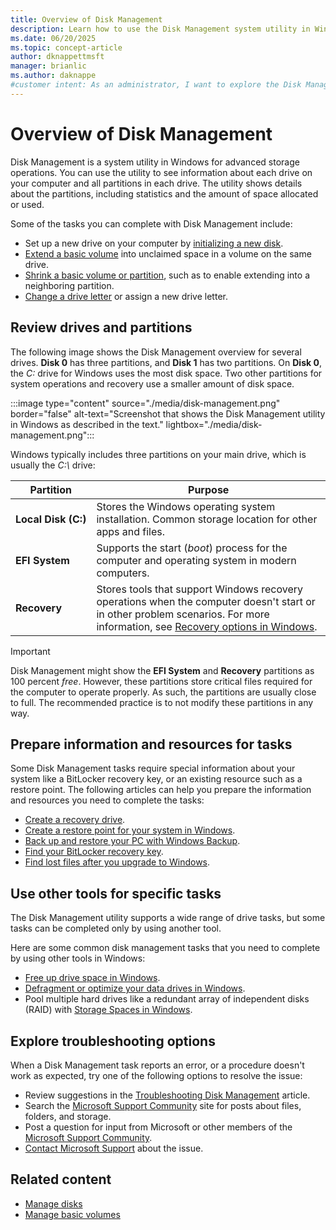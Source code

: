 ```yaml
---
title: Overview of Disk Management
description: Learn how to use the Disk Management system utility in Windows to initialize drives, extend volumes, shrink partitions, and change drive letters.
ms.date: 06/20/2025
ms.topic: concept-article
author: dknappettmsft
manager: brianlic
ms.author: daknappe
#customer intent: As an administrator, I want to explore the Disk Management utility in Windows, so I can initialize drives, extend volumes, shrink partitions, and change drive letters.
---
```


# Overview of Disk Management

Disk Management is a system utility in Windows for advanced storage operations. You can use the utility to see information about each drive on your computer and all partitions in each drive. The utility shows details about the partitions, including statistics and the amount of space allocated or used.

Some of the tasks you can complete with Disk Management include:

- Set up a new drive on your computer by [initializing a new disk](initialize-new-disks.md).
- [Extend a basic volume](extend-a-basic-volume.md) into unclaimed space in a volume on the same drive.
- [Shrink a basic volume or partition](shrink-a-basic-volume.md), such as to enable extending into a neighboring partition. 
- [Change a drive letter](change-a-drive-letter.md) or assign a new drive letter.

## Review drives and partitions

The following image shows the Disk Management overview for several drives. **Disk 0** has three partitions, and **Disk 1** has two partitions. On **Disk 0**, the *C:* drive for Windows uses the most disk space. Two other partitions for system operations and recovery use a smaller amount of disk space.

:::image type="content" source="./media/disk-management.png" border="false" alt-text="Screenshot that shows the Disk Management utility in Windows as described in the text." lightbox="./media/disk-management.png":::

Windows typically includes three partitions on your main drive, which is usually the *C:\\* drive:

| Partition | Purpose |
|-----------|---------|
| **Local&#160;Disk&#160;(C:)** | Stores the Windows operating system installation. Common storage location for other apps and files. | 
| **EFI&#160;System**| Supports the start (_boot_) process for the computer and operating system in modern computers. |
| **Recovery** | Stores tools that support Windows recovery operations when the computer doesn't start or in other problem scenarios. For more information, see [Recovery options in Windows](https://support.microsoft.com/windows/recovery-options-in-windows-31ce2444-7de3-818c-d626-e3b5a3024da5). |

> [!IMPORTANT]
> Disk Management might show the **EFI System** and **Recovery** partitions as 100 percent _free_. However, these partitions store critical files required for the computer to operate properly. As such, the partitions are usually close to full. The recommended practice is to not modify these partitions in any way.

## Prepare information and resources for tasks

Some Disk Management tasks require special information about your system like a BitLocker recovery key, or an existing resource such as a restore point. The following articles can help you prepare the information and resources you need to complete the tasks:

- [Create a recovery drive](https://support.microsoft.com/windows/create-a-recovery-drive-abb4691b-5324-6d4a-8766-73fab304c246).
- [Create a restore point for your system in Windows](https://support.microsoft.com/windows/system-protection-e9126e6e-fa64-4f5f-874d-9db90e57645a).
- [Back up and restore your PC with Windows Backup](https://support.microsoft.com/windows/back-up-and-restore-with-windows-backup-87a81f8a-78fa-456e-b521-ac0560e32338).
- [Find your BitLocker recovery key](https://support.microsoft.com/windows/find-your-bitlocker-recovery-key-6b71ad27-0b89-ea08-f143-056f5ab347d6).
- [Find lost files after you upgrade to Windows](https://support.microsoft.com/windows/find-lost-files-after-the-upgrade-to-windows-10-or-11-10af49aa-b372-b067-a334-2314401297a9).

## Use other tools for specific tasks

The Disk Management utility supports a wide range of drive tasks, but some tasks can be completed only by using another tool.

Here are some common disk management tasks that you need to complete by using other tools in Windows:

- [Free up drive space in Windows](https://support.microsoft.com/windows/free-up-drive-space-in-windows-85529ccb-c365-490d-b548-831022bc9b32).
- [Defragment or optimize your data drives in Windows](https://support.microsoft.com/windows/defragment-optimize-your-data-drives-in-windows-54d4fed1-c96e-46db-b843-8c6b34bd27a4).
- Pool multiple hard drives like a redundant array of independent disks (RAID) with [Storage Spaces in Windows](https://support.microsoft.com/windows/storage-spaces-in-windows-b6c8b540-b8d8-fb8a-e7ab-4a75ba11f9f2).

## Explore troubleshooting options

When a Disk Management task reports an error, or a procedure doesn't work as expected, try one of the following options to resolve the issue:

- Review suggestions in the [Troubleshooting Disk Management](troubleshooting-disk-management.md) article.
- Search the [Microsoft Support Community](https://answers.microsoft.com) site for posts about files, folders, and storage.
- Post a question for input from Microsoft or other members of the [Microsoft Support Community](https://answers.microsoft.com).
- [Contact Microsoft Support](https://support.microsoft.com/contactus/) about the issue.

## Related content

- [Manage disks](manage-disks.md)
- [Manage basic volumes](manage-basic-volumes.md)